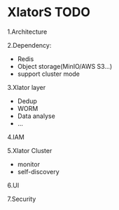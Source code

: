 # XlatorS TODO

1.Architecture

2.Dependency:

* Redis
* Object storage(MinIO/AWS S3...)
* support cluster mode

3.Xlator layer

* Dedup
* WORM
* Data analyse
* ...

4.IAM

5.Xlator Cluster

* monitor
* self-discovery

6.UI

7.Security
